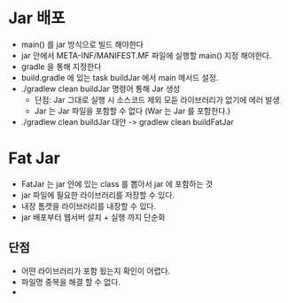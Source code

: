 # Jar 배포

- main() 를 jar 방식으로 빌드 해야한다
- jar 안에서 META-INF/MANIFEST.MF 파일에 실행할 main() 지정 해야한다.
- gradle 을 통해 지정한다
- build.gradle 에 있는 task buildJar 에서 main 메서드 설정.
- ./gradlew clean buildJar 명령어 통해 Jar 생성
    - 단점: Jar 그대로 실행 시 소스코드 제외 모듣 라이브러리가 없기에 에러 발생
    - Jar 는 Jar 파일을 포함할 수 없다 (War 는 Jar 를 포함한다.)
- ./gradlew clean buildJar 대안 -> gradlew clean buildFatJar

# Fat Jar 
- FatJar 는 jar 안에 있는 class 를 뽑아서 jar 에 포함하는 것
- jar 파일에 필요한 라이브러리를 저장할 수 있다.
- 내장 톰캣을 라이브러리를 내장할 수 있다.
- jar 배포부터 웹서버 설치 + 실행 까지 단순화

## 단점
- 어떤 라이브러리가 포함 됬는지 확인이 어렵다.
- 파일명 중복을 해결 할 수 없다.
- 